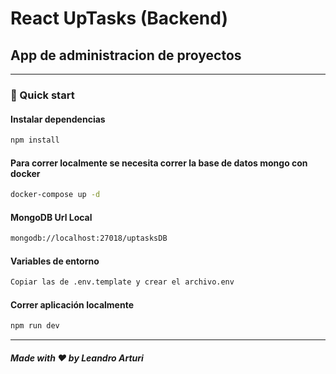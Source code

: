 # React UpTasks (Backend)

## App de administracion de proyectos

---

### 🚀 Quick start

#### Instalar dependencias

```bash
npm install
```

#### Para correr localmente se necesita correr la base de datos mongo con docker

```bash
docker-compose up -d
```

#### MongoDB Url Local

```bash
mongodb://localhost:27018/uptasksDB
```

#### Variables de entorno

```bash
Copiar las de .env.template y crear el archivo.env
```

#### Correr aplicación localmente

```bash
npm run dev
```

---

##### Made with ❤️ by Leandro Arturi
